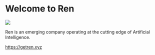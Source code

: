 # Welcome to Ren

![](https://getren.xyz/wp-content/uploads/2023/07/Slide-16_9-1.svg)

Ren is an emerging company operating at the cutting edge of Artificial Intelligence.

https://getren.xyz
